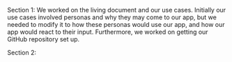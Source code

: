 Section 1:
We worked on the living document and our use cases. Initially
our use cases involved personas and why they may come to our app,
but we needed to modify it to how these personas would use our app,
and how our app would react to their input. Furthermore, we worked 
on getting our GitHub repository set up.

Section 2: 